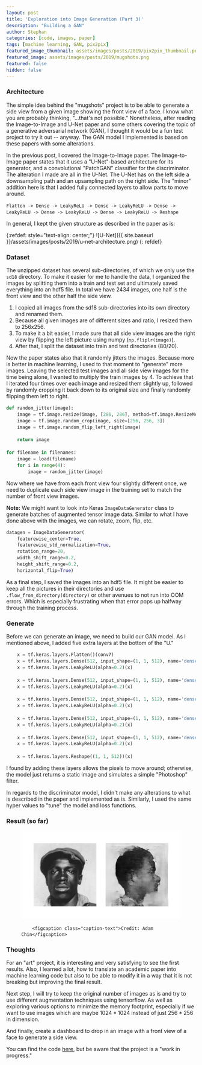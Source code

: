 ```yaml
---
layout: post
title: 'Exploration into Image Generation (Part 3)'
description: "Building a GAN"
author: Stephan
categories: [code, images, paper]
tags: [machine learning, GAN, pix2pix]
featured_image_thumbnail: assets/images/posts/2019/pix2pix_thumbnail.png
featured_image: assets/images/posts/2019/mugshots.png
featured: false
hidden: false
---
```


### Architecture

The simple idea behind the "mugshots" project is to be able to generate a side view from a given image showing the front view of a face. I know what you are probably thinking, "...that's not possible."  Nonetheless, after reading the Image-to-Image and U-Net paper and some others covering the topic of a generative adversarial network (GAN), I thought it would be a fun test project to try it out -- anyway. The GAN model I implemented is based on these papers with some alterations.

In the previous post, I covered the Image-to-Image paper. The Image-to-Image paper states that it uses a "U-Net"-based architecture for its generator, and a convolutional "PatchGAN" classifier for the discriminator. The alteration I made are all in the U-Net. The U-Net has on the left side a downsampling path and an upsampling path on the right side. The "minor" addition here is that I added fully connected layers to allow parts to move around.

`Flatten ->
Dense -> LeakyReLU ->
Dense -> LeakyReLU ->
Dense -> LeakyReLU ->
Dense -> LeakyReLU ->
Dense -> LeakyReLU ->
Reshape`

In general, I kept the given structure as described in the paper as is:

{:refdef: style="text-align: center;"}
![U-Net]({{ site.baseurl }}/assets/images/posts/2019/u-net-architecture.png)
{: refdef}

### Dataset

The unzipped dataset has several sub-directories, of which we only use the `sd18` directory. To make it easier for me to handle the data, I organized the images by splitting them into a train and test set and ultimately saved everything into an hdf5 file. In total we have 2434 images, one half is the front view and the other half the side view.

1. I copied all images from the sd18 sub-directories into its own directory and renamed them.
2. Because all given images are of different sizes and ratio, I resized them to 256x256.  
3. To make it a bit easier, I made sure that all side view images are the right view by flipping the left picture using numpy (`np.fliplr(image)`).
4. After that, I split the dataset into train and test directories (80/20).

Now the paper states also that it randomly jitters the images. Because more is better in machine learning, I used to that moment to "generate" more images. Leaving the selected test images and all side view images for the time being alone, I wanted to multiply the train images by 4. To achieve that I iterated four times over each image and resized them slightly up, followed by randomly cropping it back down to its original size and finally randomly flipping them left to right.

```python
def random_jitter(image):
    image = tf.image.resize(image, [286, 286], method=tf.image.ResizeMethod.NEAREST_NEIGHBOR)
    image = tf.image.random_crop(image, size=[256, 256, 3])
    image = tf.image.random_flip_left_right(image)

    return image

for filename in filenames:
    image = load(filename)
    for i in range(4):
        image = random_jitter(image)
```

Now where we have from each front view four slightly different once, we need to duplicate each side view image in the training set to match the number of front view images.

**Note:** We might want to look into Keras `ImageDataGenerator` class to generate batches of augmented tensor image data. Similar to what I have done above with the images, we can rotate, zoom, flip, etc.

```python
datagen = ImageDataGenerator(
    featurewise_center=True,
    featurewise_std_normalization=True,
    rotation_range=20,
    width_shift_range=0.2,
    height_shift_range=0.2,
    horizontal_flip=True)
```

As a final step, I saved the images into an hdf5 file. It might be easier to keep all the pictures in their directories and use `.flow_from_directory(directory)` or other avenues to not run into OOM errors. Which is especially frustrating when that error pops up halfway through the training process.

### Generate

Before we can generate an image, we need to build our GAN model. As I mentioned above, I added five extra layers at the bottom of the "U."

```python
    x = tf.keras.layers.Flatten()(conv7)
    x = tf.keras.layers.Dense(512, input_shape=(1, 1, 512), name='dense1')(x)
    x = tf.keras.layers.LeakyReLU(alpha=0.2)(x)

    x = tf.keras.layers.Dense(512, input_shape=(1, 1, 512), name='dense2')(x)
    x = tf.keras.layers.LeakyReLU(alpha=0.2)(x)

    x = tf.keras.layers.Dense(512, input_shape=(1, 1, 512), name='dense3')(x)
    x = tf.keras.layers.LeakyReLU(alpha=0.2)(x)

    x = tf.keras.layers.Dense(512, input_shape=(1, 1, 512), name='dense4')(x)
    x = tf.keras.layers.LeakyReLU(alpha=0.2)(x)

    x = tf.keras.layers.Dense(512, input_shape=(1, 1, 512), name='dense5')(x)
    x = tf.keras.layers.LeakyReLU(alpha=0.2)(x)

    x = tf.keras.layers.Reshape((1, 1, 512))(x)
```

I found by adding these layers allows the pixels to move around; otherwise, the model just returns a static image and simulates a simple "Photoshop" filter.

In regards to the discriminator model, I didn't make any alterations to what is described in the paper and implemented as is. Similarly, I used the same hyper values to "tune" the model and loss functions.

### Result (so far)

<!-- {:refdef: style="text-align: center;"}
![U-Net]({{ site.baseurl }}/assets/images/posts/2019/demo_profile.jpg)
{: refdef} -->
<figure>
    <img src="/assets/images/posts/2019/demo_profile.jpg" alt="Concrete roads" />

        <figcaption class="caption-text">Credit: Adam Chin</figcaption>

</figure>

### Thoughts

For an "art" project, it is interesting and very satisfying to see the first results. Also, I learned a lot, how to translate an academic paper into machine learning code but also to be able to modify it in a way that it is not breaking but improving the final result.

Next step, I will try to keep the original number of images as is and try to use different augmentation techniques using tensorflow. As well as exploring various options to minimize the memory footprint, especially if we want to use images which are maybe $1024 * 1024$ instead of just $256 * 256$ in dimension.

And finally, create a dashboard to drop in an image with a front view of a face to generate a side view.

You can find the code [here](https://github.com/osterburg/mugshots), but be aware that the project is a "work in progress."
